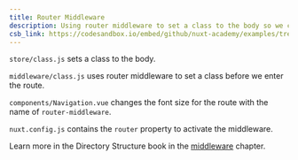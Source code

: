 ```yaml
---
title: Router Middleware
description: Using router middleware to set a class to the body so we can then style differently depending on the route
csb_link: https://codesandbox.io/embed/github/nuxt-academy/examples/tree/master/middleware/router-middleware?fontsize=14&hidenavigation=1&module=%2Fnuxt.config.js&theme=dark&view=editor
---
```


<example-intro></example-intro>

`store/class.js` sets a class to the body.

`middleware/class.js` uses router middleware to set a class before we enter the route.

`components/Navigation.vue` changes the font size for the route with the name of `router-middleware`.

`nuxt.config.js` contains the `router` property to activate the middleware.

<alert type="next">

Learn more in the Directory Structure book in the [middleware](/docs/directory-structure/middleware#router-middleware) chapter.

</alert>

<code-sandbox :src="csb_link"></code-sandbox>
